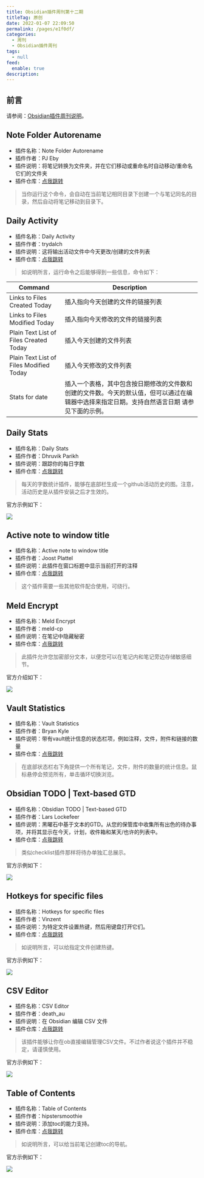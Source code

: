```yaml
---
title: Obsidian插件周刊第十二期
titleTag: 原创
date: 2022-01-07 22:09:50
permalink: /pages/e1f0df/
categories: 
  - 周刊
  - Obsidian插件周刊
tags: 
  - null
feed: 
  enable: true
description: 
---
```


## 前言

请参阅：[Obsidian插件周刊说明](https://wiki.eryajf.net/pages/bcc523/)。

## Note Folder Autorename

- 插件名称：Note Folder Autorename
- 插件作者：PJ Eby
- 插件说明：将笔记转换为文件夹，并在它们移动或重命名时自动移动/重命名它们的文件夹
- 插件仓库：[点我跳转](https://github.com/pjeby/note-folder-autorename)

>当你运行这个命令，会自动在当前笔记相同目录下创建一个与笔记同名的目录，然后自动将笔记移动到目录下。

## Daily Activity

- 插件名称：Daily Activity
- 插件作者：trydalch
- 插件说明：这将输出活动文件中今天更改/创建的文件列表
- 插件仓库：[点我跳转](https://github.com/trydalch/obsidian-daily-activity)

>如说明所言，运行命令之后能够得到一些信息，命令如下：

| Command                                 | Description                                                                                                                                                                                                      |
| --------------------------------------- | ---------------------------------------------------------------------------------------------------------------------------------------------------------------------------------------------------------------- |
| Links to Files Created Today            | 插入指向今天创建的文件的链接列表                                                                                                                                                                   |
| Links to Files Modified Today           | 插入指向今天修改的文件的链接列表                                                                                                                                                                  |
| Plain Text List of Files Created Today  | 插入今天创建的文件列表                                                                                                                                                                            |
| Plain Text List of Files Modified Today | 插入今天修改的文件列表                                                                                                                                                                           |
| Stats for date                          | 插入一个表格，其中包含按日期修改的文件数和创建的文件数。今天的默认值，但可以通过在编辑器中选择来指定日期。支持自然语言日期 请参见下面的示例。 |


## Daily Stats

- 插件名称：Daily Stats
- 插件作者：Dhruvik Parikh
- 插件说明：跟踪你的每日字数
- 插件仓库：[点我跳转](https://github.com/dhruvik7/obsidian-daily-stats)

>每天的字数统计插件，能够在底部栏生成一个github活动历史的图。注意，活动历史是从插件安装之后才生效的。

官方示例如下：

![](http://t.eryajf.net/imgs/2022/01/414f586f53de652f.png)

## Active note to window title

- 插件名称：Active note to window title
- 插件作者：Joost Plattel
- 插件说明：此插件在窗口标题中显示当前打开的注释
- 插件仓库：[点我跳转](https://github.com/jplattel/open-note-to-window-title)

>这个插件需要一些其他软件配合使用，可绕行。

## Meld Encrypt

- 插件名称：Meld Encrypt
- 插件作者：meld-cp
- 插件说明：在笔记中隐藏秘密
- 插件仓库：[点我跳转](https://github.com/meld-cp/obsidian-encrypt)

>此插件允许您加密部分文本，以便您可以在笔记内和笔记旁边存储敏感细节。

官方介绍如下：

![](http://t.eryajf.net/imgs/2022/01/f56c9d466de3ec89.png)

## Vault Statistics

- 插件名称：Vault Statistics
- 插件作者：Bryan Kyle
- 插件说明：带有vault统计信息的状态栏项，例如注释，文件，附件和链接的数量
- 插件仓库：[点我跳转](https://github.com/bkyle/obsidian-vault-statistics-plugin)

>在底部状态栏右下角提供一个所有笔记，文件，附件的数量的统计信息。鼠标悬停会预览所有，单击循环切换浏览。

## Obsidian TODO | Text-based GTD

- 插件名称：Obsidian TODO | Text-based GTD
- 插件作者：Lars Lockefeer
- 插件说明：黑曜石中基于文本的GTD。从您的保管库中收集所有出色的待办事项，并将其显示在今天，计划，收件箱和某天/也许的列表中。
- 插件仓库：[点我跳转](https://github.com/larslockefeer/obsidian-plugin-todo)

>类似checklist插件那样将待办单独汇总展示。

官方示例如下： 

![](http://t.eryajf.net/imgs/2022/01/e113979999b1f2e2.png)

## Hotkeys for specific files

- 插件名称：Hotkeys for specific files
- 插件作者：Vinzent
- 插件说明：为特定文件设置热键，然后用键盘打开它们。
- 插件仓库：[点我跳转](https://github.com/Vinzent03/obsidian-hotkeys-for-specific-files)

>如说明所言，可以给指定文件创建热键。

官方示例如下： 

![](http://t.eryajf.net/imgs/2022/01/b75b72dec17009af.png)

## CSV Editor

- 插件名称：CSV Editor
- 插件作者：death_au
- 插件说明：在 Obsidian 编辑 CSV 文件
- 插件仓库：[点我跳转](https://github.com/deathau/csv-obsidian)

>该插件能够让你在ob直接编辑管理CSV文件。不过作者说这个插件并不稳定，请谨慎使用。

官方示例如下： 

![](http://t.eryajf.net/imgs/2022/01/ac968ffb3de181b0.png)

## Table of Contents

- 插件名称：Table of Contents
- 插件作者：hipstersmoothie
- 插件说明：添加toc的能力支持。
- 插件仓库：[点我跳转](https://github.com/hipstersmoothie/obsidian-plugin-toc)

>如说明所言，可以给当前笔记创建toc的导航。

官方示例如下： 

![](http://t.eryajf.net/imgs/2022/01/567e206f38075dcd.gif)


